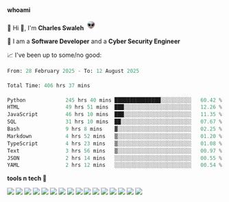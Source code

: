 **whoami**

🤪 Hi 👋, I'm **Charles Swaleh** <img src="alien.gif" height="25px">

🤖 I am a **Software Developer** and a **Cyber Security Engineer**

📈 I've been up to some/no good:

<!--START_SECTION:waka-->

```python
From: 28 February 2025 - To: 12 August 2025

Total Time: 406 hrs 37 mins

Python             245 hrs 40 mins ███████████████░░░░░░░░░░   60.42 %
HTML               49 hrs 51 mins  ███░░░░░░░░░░░░░░░░░░░░░░   12.26 %
JavaScript         46 hrs 10 mins  ███░░░░░░░░░░░░░░░░░░░░░░   11.35 %
SQL                31 hrs 10 mins  ██░░░░░░░░░░░░░░░░░░░░░░░   07.67 %
Bash               9 hrs 8 mins    ▓░░░░░░░░░░░░░░░░░░░░░░░░   02.25 %
Markdown           4 hrs 52 mins   ▒░░░░░░░░░░░░░░░░░░░░░░░░   01.20 %
TypeScript         4 hrs 23 mins   ▒░░░░░░░░░░░░░░░░░░░░░░░░   01.08 %
Text               3 hrs 56 mins   ▒░░░░░░░░░░░░░░░░░░░░░░░░   00.97 %
JSON               2 hrs 14 mins   ░░░░░░░░░░░░░░░░░░░░░░░░░   00.55 %
YAML               2 hrs 12 mins   ░░░░░░░░░░░░░░░░░░░░░░░░░   00.54 %
```

<!--END_SECTION:waka-->


**tools n tech 🔭**

![](https://img.shields.io/badge/OS-Linux-informational?style=flat&logo=linux&logoColor=white&color=800020)
![](https://img.shields.io/badge/Code-JavaScript-informational?style=flat&logo=javascript&logoColor=white&color=800020)
![](https://img.shields.io/badge/Code-Python-informational?style=flat&logo=python&logoColor=white&color=800020)
![](https://img.shields.io/badge/Code-C-informational?style=flat&logo=c&logoColor=white&color=800020)
![](https://img.shields.io/badge/Code-Ruby-informational?style=flat&logo=ruby&logoColor=white&color=800020)
![](https://img.shields.io/badge/Code-Go-informational?style=flat&logo=go&logoColor=white&color=800020)
![](https://img.shields.io/badge/Framework-React-informational?style=flat&logo=react&logoColor=white&color=800020)
![](https://img.shields.io/badge/Framework-Django-informational?style=flat&logo=django&logoColor=white&color=800020)
![](https://img.shields.io/badge/Framework-Flask-informational?style=flat&logo=flask&logoColor=white&color=800020)
![](https://img.shields.io/badge/Framework-Rails-informational?style=flat&logo=Ruby&logoColor=white&color=800020)
![](https://img.shields.io/badge/Shell-Bash-informational?style=flat&logo=gnu-bash&logoColor=white&color=800020)
![](https://img.shields.io/badge/DB-PostgreSQL-informational?style=flat&logo=postgresql&logoColor=white&color=800020)
![](https://img.shields.io/badge/DB-MySQL-informational?style=flat&logo=mysql&logoColor=white&color=800020)
![](https://img.shields.io/badge/CI/CD-Docker-informational?style=flat&logo=docker&logoColor=white&color=800020)
![](https://img.shields.io/badge/CI/CD-Kubernetes-informational?style=flat&logo=kubernetes&logoColor=white&color=800020)
![](https://img.shields.io/badge/CI/CD-Jenkins-informational?style=flat&logo=jenkins&logoColor=white&color=800020)

<!-- **stats 🔭**

[![Charles's GitHub stats](https://github-readme-stats.vercel.app/api?username=mashm3ll0w&count_private=true&show_icons=true&theme=maroongold&include_all_commits=true)](https://github.com/anuraghazra/github-readme-stats)             [![Top Langs](https://github-readme-stats.vercel.app/api/top-langs/?username=mashm3ll0w&layout=compact&theme=maroongold&langs_count=6)](https://github.com/anuraghazra/github-readme-stats) -->
